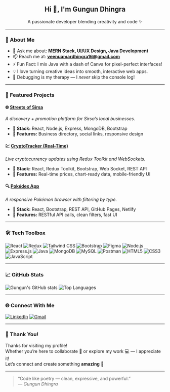 <h2 align="center">Hi 👋, I'm Gungun Dhingra</h2>
<p align="center">A passionate developer blending creativity and code ✨</p>

---

### 💼 About Me

- 💬 Ask me about: **MERN Stack, UI/UX Design, Java Development**
- 📫 Reach me at: **veenuamardhingra16@gmail.com**
- ⚡ Fun Fact: I mix Java with a dash of Canva for pixel-perfect interfaces!
- 💡 I love turning creative ideas into smooth, interactive web apps.
- 🧠 Debugging is my therapy — I *never* skip the console log!

---

### 🚀 Featured Projects

#### 🌐 [**Streets of Sirsa**](https://github.com/gungun2004/streetsofsirsa)
*A discovery + promotion platform for Sirsa’s local businesses.*
- **🔧 Stack:** React, Node.js, Express, MongoDB, Bootstrap
- **🎯 Features:** Business directory, social links, responsive design

#### 💹 [**CryptoTracker (Real-Time)**](#)
*Live cryptocurrency updates using Redux Toolkit and WebSockets.*
- **🔧 Stack:** React, Redux Toolkit, Bootstrap, Web Socket, REST API
- **🎯 Features:** Real-time prices, chart-ready data, mobile-friendly UI

#### 🔍 [**Pokédex App**](https://github.com/gungun2004/pokedox)
*A responsive Pokémon browser with filtering by type.*
- **🔧 Stack:** React, Bootstrap, REST API, GitHub Pages, Netlify
- **🎯 Features:** RESTful API calls, clean filters, fast UI

---

### 🛠️ Tech Toolbox

![React](https://img.shields.io/badge/React-61DAFB?style=for-the-badge&logo=react&logoColor=black)
![Redux](https://img.shields.io/badge/Redux-764ABC?style=for-the-badge&logo=redux&logoColor=white)
![Tailwind CSS](https://img.shields.io/badge/Tailwind_CSS-38B2AC?style=for-the-badge&logo=tailwind-css&logoColor=white)
![Bootstrap](https://img.shields.io/badge/Bootstrap-7952B3?style=for-the-badge&logo=bootstrap&logoColor=white)
![Figma](https://img.shields.io/badge/Figma-F24E1E?style=for-the-badge&logo=figma)
![Node.js](https://img.shields.io/badge/Node.js-339933?style=for-the-badge&logo=nodedotjs)
![Express.js](https://img.shields.io/badge/Express.js-000000?style=for-the-badge&logo=express&logoColor=white)
![Java](https://img.shields.io/badge/Java-ED8B00?style=for-the-badge&logo=java&logoColor=white)
![MongoDB](https://img.shields.io/badge/MongoDB-47A248?style=for-the-badge&logo=mongodb)
![MySQL](https://img.shields.io/badge/MySQL-00758F?style=for-the-badge&logo=mysql)
![Postman](https://img.shields.io/badge/Postman-FF6C37?style=for-the-badge&logo=postman&logoColor=white)
![HTML5](https://img.shields.io/badge/HTML5-E34F26?style=for-the-badge&logo=html5)
![CSS3](https://img.shields.io/badge/CSS3-1572B6?style=for-the-badge&logo=css3)
![JavaScript](https://img.shields.io/badge/JavaScript-F7DF1E?style=for-the-badge&logo=javascript&logoColor=black)

---

### 📈 GitHub Stats

![Gungun's GitHub stats](https://github-readme-stats.vercel.app/api?username=gungun2004&show_icons=true&theme=radical)
![Top Languages](https://github-readme-stats.vercel.app/api/top-langs/?username=gungun2004&layout=compact&theme=radical)

---

### 🌐 Connect With Me

[![LinkedIn](https://img.shields.io/badge/LinkedIn-0077B5?style=for-the-badge&logo=linkedin&logoColor=white)](https://linkedin.com/in/gungun-dhingra-b5a7425a)
[![Gmail](https://img.shields.io/badge/Gmail-D14836?style=for-the-badge&logo=gmail&logoColor=white)](mailto:veenuamardhingra16@gmail.com)

---

### 💖 Thank You!

Thanks for visiting my profile!  
Whether you’re here to collaborate 🤝 or explore my work 💻 — I appreciate it!  
Let’s connect and create something **amazing** 🚀

---

> “Code like poetry — clean, expressive, and powerful.”  
> — *Gungun Dhingra*
